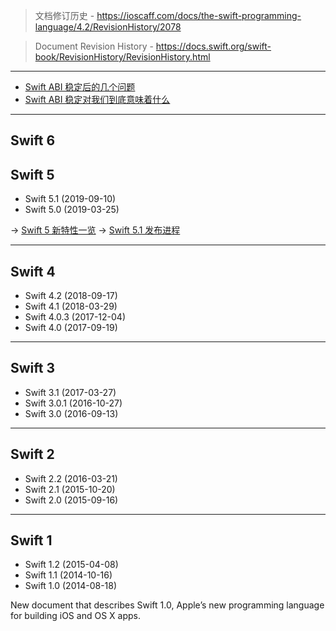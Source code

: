 > 文档修订历史 - https://ioscaff.com/docs/the-swift-programming-language/4.2/RevisionHistory/2078

> Document Revision History - https://docs.swift.org/swift-book/RevisionHistory/RevisionHistory.html

---

* [Swift ABI 稳定后的几个问题](https://mp.weixin.qq.com/s/ihSoKWWMwhSAUWwM0nL8hw)
* [Swift ABI 稳定对我们到底意味着什么](https://onevcat.com/2019/02/swift-abi/)

---

## Swift 6


## Swift 5

* Swift 5.1 (2019-09-10)
* Swift 5.0 (2019-03-25)

-> [Swift 5 新特性一览](https://mp.weixin.qq.com/s/3zEwQug4xrQSYa6FCJQh7g)
-> [Swift 5.1 发布进程](https://mp.weixin.qq.com/s/2FYhe4gGTCMZL82IOYK7kg)

---

## Swift 4

* Swift 4.2 (2018-09-17)
* Swift 4.1 (2018-03-29)
* Swift 4.0.3 (2017-12-04)
* Swift 4.0 (2017-09-19)

---

## Swift 3

* Swift 3.1 (2017-03-27)
* Swift 3.0.1 (2016-10-27)
* Swift 3.0 (2016-09-13)

---

## Swift 2

* Swift 2.2 (2016-03-21)
* Swift 2.1 (2015-10-20)
* Swift 2.0 (2015-09-16)

---

## Swift 1

* Swift 1.2 (2015-04-08)
* Swift 1.1 (2014-10-16)
* Swift 1.0 (2014-08-18)

New document that describes Swift 1.0, Apple’s new programming language for building iOS and OS X apps.